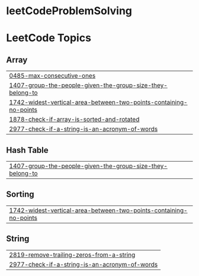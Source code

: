 # leetCodeProblemSolving


<!---LeetCode Topics Start-->
# LeetCode Topics
## Array
|  |
| ------- |
| [0485-max-consecutive-ones](https://github.com/mbika/leetCodeProblemSolving/tree/master/0485-max-consecutive-ones) |
| [1407-group-the-people-given-the-group-size-they-belong-to](https://github.com/mbika/leetCodeProblemSolving/tree/master/1407-group-the-people-given-the-group-size-they-belong-to) |
| [1742-widest-vertical-area-between-two-points-containing-no-points](https://github.com/mbika/leetCodeProblemSolving/tree/master/1742-widest-vertical-area-between-two-points-containing-no-points) |
| [1878-check-if-array-is-sorted-and-rotated](https://github.com/mbika/leetCodeProblemSolving/tree/master/1878-check-if-array-is-sorted-and-rotated) |
| [2977-check-if-a-string-is-an-acronym-of-words](https://github.com/mbika/leetCodeProblemSolving/tree/master/2977-check-if-a-string-is-an-acronym-of-words) |
## Hash Table
|  |
| ------- |
| [1407-group-the-people-given-the-group-size-they-belong-to](https://github.com/mbika/leetCodeProblemSolving/tree/master/1407-group-the-people-given-the-group-size-they-belong-to) |
## Sorting
|  |
| ------- |
| [1742-widest-vertical-area-between-two-points-containing-no-points](https://github.com/mbika/leetCodeProblemSolving/tree/master/1742-widest-vertical-area-between-two-points-containing-no-points) |
## String
|  |
| ------- |
| [2819-remove-trailing-zeros-from-a-string](https://github.com/mbika/leetCodeProblemSolving/tree/master/2819-remove-trailing-zeros-from-a-string) |
| [2977-check-if-a-string-is-an-acronym-of-words](https://github.com/mbika/leetCodeProblemSolving/tree/master/2977-check-if-a-string-is-an-acronym-of-words) |
<!---LeetCode Topics End-->